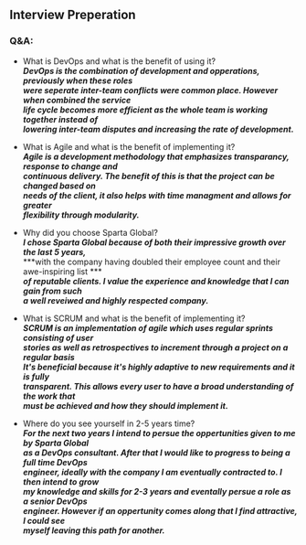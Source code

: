 ## Interview Preperation  
### Q&A:
* What is DevOps and what is the benefit of using it?  
  ***DevOps is the combination of development and opperations, previously when these roles***  
  ***were seperate inter-team conflicts were common place. However when combined the service***  
  ***life cycle becomes more efficient as the whole team is working together instead of***  
  ***lowering inter-team disputes and increasing the rate of development.***  
  
* What is Agile and what is the benefit of implementing it?  
  ***Agile is a development methodology that emphasizes transparancy, response to change and***  
  ***continuous delivery. The benefit of this is that the project can be changed based on***  
  ***needs of the client, it also helps with time managment and allows for greater***  
  ***flexibility through modularity.***  
  
* Why did you choose Sparta Global?  
  ***I chose Sparta Global because of both their impressive growth over the last 5 years,***  
  ***with the company having doubled their employee count and their awe-inspiring list ***  
  ***of reputable clients. I value the experience and knowledge that I can gain from such***  
  ***a well reveiwed and highly respected company.***  

* What is SCRUM and what is the benefit of implementing it?  
  ***SCRUM is an implementation of agile which uses regular sprints consisting of user***  
  ***stories as well as retrospectives to increment through a project on a regular basis***  
  ***It's beneficial because it's highly adaptive to new requirements and it is fully***  
  ***transparent. This allows every user to have a broad understanding of the work that***  
  ***must be achieved and how they should implement it.***  
  
* Where do you see yourself in 2-5 years time?  
  ***For the next two years I intend to persue the oppertunities given to me by Sparta Global***  
  ***as a DevOps consultant. After that I would like to progress to being a full time DevOps***  
  ***engineer, ideally with the company I am eventually contracted to. I then intend to grow***  
  ***my knowledge and skills for 2-3 years and eventally persue a role as a senior DevOps***  
  ***engineer. However if an oppertunity comes along that I find attractive, I could see***  
  ***myself leaving this path for another.***
